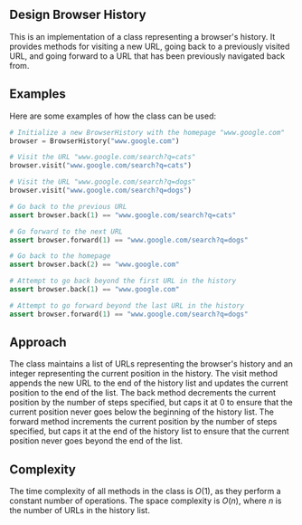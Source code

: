 ## Design Browser History
This is an implementation of a class representing a browser's history. It provides methods for visiting a new URL, going back to a previously visited URL, and going forward to a URL that has been previously navigated back from.

## Examples

Here are some examples of how the class can be used:

```python
# Initialize a new BrowserHistory with the homepage "www.google.com"
browser = BrowserHistory("www.google.com")

# Visit the URL "www.google.com/search?q=cats"
browser.visit("www.google.com/search?q=cats")

# Visit the URL "www.google.com/search?q=dogs"
browser.visit("www.google.com/search?q=dogs")

# Go back to the previous URL
assert browser.back(1) == "www.google.com/search?q=cats"

# Go forward to the next URL
assert browser.forward(1) == "www.google.com/search?q=dogs"

# Go back to the homepage
assert browser.back(2) == "www.google.com"

# Attempt to go back beyond the first URL in the history
assert browser.back(1) == "www.google.com"

# Attempt to go forward beyond the last URL in the history
assert browser.forward(1) == "www.google.com/search?q=dogs"
```

## Approach

The class maintains a list of URLs representing the browser's history and an integer representing the current position in the history. The visit method appends the new URL to the end of the history list and updates the current position to the end of the list. The back method decrements the current position by the number of steps specified, but caps it at 0 to ensure that the current position never goes below the beginning of the history list. The forward method increments the current position by the number of steps specified, but caps it at the end of the history list to ensure that the current position never goes beyond the end of the list.

## Complexity

The time complexity of all methods in the class is $O(1)$, as they perform a constant number of operations. The space complexity is $O(n)$, where $n$ is the number of URLs in the history list. 